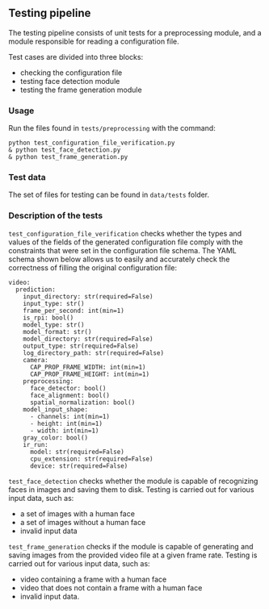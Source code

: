 ## Testing pipeline

The testing pipeline consists of unit tests for a preprocessing module, and a module responsible for reading a configuration file.

Test cases are divided into three blocks:
- checking the configuration file
- testing face detection module
- testing the frame generation module

### Usage

Run the files found in ```tests/preprocessing``` with the command:

```
python test_configuration_file_verification.py 
& python test_face_detection.py
& python test_frame_generation.py
```

### Test data

The set of files for testing can be found in ```data/tests``` folder.

### Description of the tests

```test_configuration_file_verification``` checks whether the types and values of the fields of the generated configuration file comply with the constraints that were set in the configuration file schema. The YAML schema shown below allows us to easily and accurately check the correctness of filling the original configuration file:
```
video:
  prediction:
    input_directory: str(required=False)
    input_type: str()
    frame_per_second: int(min=1)
    is_rpi: bool()
    model_type: str()
    model_format: str()
    model_directory: str(required=False)
    output_type: str(required=False)
    log_directory_path: str(required=False)
    camera:
      CAP_PROP_FRAME_WIDTH: int(min=1)
      CAP_PROP_FRAME_HEIGHT: int(min=1)
    preprocessing:
      face_detector: bool()
      face_alignment: bool()
      spatial_normalization: bool()
    model_input_shape:
      - channels: int(min=1)
      - height: int(min=1)
      - width: int(min=1)
    gray_color: bool()
    ir_run:
      model: str(required=False)
      cpu_extension: str(required=False)
      device: str(required=False)
```

```test_face_detection``` checks whether the module is capable of recognizing faces in images and saving them to disk. Testing is carried out for various input data, such as: 
- a set of images with a human face
- a set of images without a human face  
- invalid input data

```test_frame_generation``` checks if the module is capable of generating and saving images from the provided video file at a given frame rate. Testing is carried out for various input data, such as: 
- video containing a frame with a human face
- video that does not contain a frame with a human face
- invalid input data.